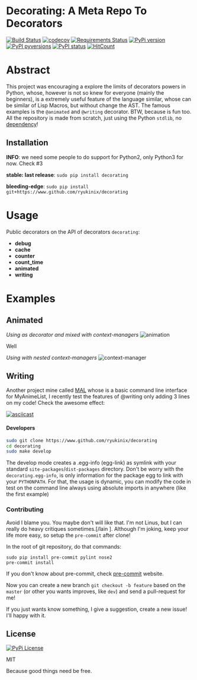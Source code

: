 Decorating: A Meta Repo To Decorators
=================

[![Build Status](https://travis-ci.org/ryukinix/decorating.svg?branch=master)](https://travis-ci.org/ryukinix/decorating)
[![codecov](https://codecov.io/gh/ryukinix/decorating/branch/master/graph/badge.svg)](https://codecov.io/gh/ryukinix/decorating)
[![Requirements Status](https://requires.io/github/ryukinix/decorating/requirements.svg?branch=master)](https://requires.io/github/ryukinix/decorating/requirements/?branch=master)
[![PyPi version](https://img.shields.io/pypi/v/decorating.svg)](https://pypi.python.org/pypi/decorating/)
[![PyPI pyversions](https://img.shields.io/pypi/pyversions/decorating.svg)](https://pypi.python.org/pypi/decorating/)
[![PyPI status](https://img.shields.io/pypi/status/decorating.svg)](https://pypi.python.org/pypi/decorating/)
[![HitCount](https://hitt.herokuapp.com/ryukinix/decorating.svg)](https://github.com/ryukinix/decorating)

# Abstract

This project was encouraging a explore the limits of decorators powers in Python, whose, however is not so knew for everyone (mainly the beginners), is a extremely useful feature of the language similar, whose can be similar of Lisp Macros, but without change the AST. The famous examples is the `@animated` and `@writing` decorator. BTW, because is fun too. All the repository is made from scratch, just using the Python `stdlib`, no [dependency](requirements.txt)!

## Installation

**INFO**: we need some people to do support for Python2, only Python3 for now. Check #3

**stable: last release**:
`sudo pip install decorating`


**bleeding-edge**:
`sudo pip install git+https://www.github.com/ryukinix/decorating`

# Usage

Public decorators on the API of decorators `decorating`:

* **debug**
* **cache**
* **counter**
* **count_time**
* **animated**
* **writing**


# Examples

## Animated

*Using as decorator and mixed with context-managers*
![animation](https://i.imgur.com/hjkNvEE.gif)

Well

*Using with nested context-managers*
![context-manager](https://i.imgur.com/EeVnDyy.gif)


## Writing

Another project mine called [MAL](http://www.github.com/ryukinix/mal) whose is a basic command line interface for MyAnimeList, I recently test the features of @writing only adding 3 lines on my code! Check the awesome effect:

[![asciicast](https://asciinema.org/a/ctt1rozymvsqmeipc1zrqhsxb.png)](https://asciinema.org/a/ctt1rozymvsqmeipc1zrqhsxb)


#### Developers

```Bash
sudo git clone https://www.github.com/ryukinix/decorating
cd decorating
sudo make develop
```

The develop mode creates a .egg-info (egg-link) as symlink with your standard `site-packages`/`dist-packages` directory. Don't be worry with the `decorating.egg-info`, is only information for the package egg to link with your `PYTHONPATH`. For that, the usage is dynamic, you can modify the code in test on the command line always using absolute imports in anywhere (like the first example)

### Contributing

Avoid I blame you. You maybe don't will like that. I'm not Linus, but I can really do heavy critiques sometimes.[/lain ]. Although I'm joking, keep your life more easy, so setup the `pre-commit` after clone!

In the root of git repository, do that commands:
```
sudo pip install pre-commit pylint nose2
pre-commit install
```

If you don't know about pre-commit, check [pre-commit](http://pre-commit.com) website.

Now you can create a new branch `git checkout -b feature` based on the `master` (or other you wants improves, like `dev`) and send a pull-request for me!

If you just wants know something, I give a suggestion, create a new issue! I'll happy with it.

## License
[![PyPi License](https://img.shields.io/pypi/l/decorating.svg)](https://pypi.python.org/pypi/decorating/)

MIT

Because good things need be free.
